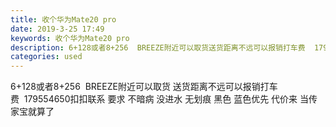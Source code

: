 ```yaml
---
title: 收个华为Mate20 pro
date: 2019-3-25 17:49
keywords: 收个华为Mate20 pro
description: 6+128或者8+256  BREEZE附近可以取货送货距离不远可以报销打车费  179554650扣扣联系要求不暗病没进水无划痕黑色蓝色优先代价来当传家宝就算了
categories: used
---
```

<td class="t_f" id="postmessage_3305107">

6+128或者8+256  BREEZE附近可以取货 送货距离不远可以报销打车费  179554650扣扣联系 要求 不暗病 没进水 无划痕 黑色 蓝色优先 代价来 当传家宝就算了</td>
